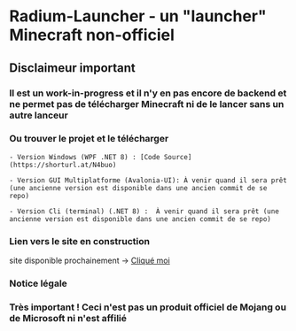 # Radium-Launcher - un "launcher" Minecraft non-officiel

## Disclaimeur important

### Il est un work-in-progress et il n'y en pas encore de backend et ne permet pas de télécharger Minecraft ni de le lancer sans un autre lanceur

### Ou trouver le projet et le télécharger

    - Version Windows (WPF .NET 8) : [Code Source](https://shorturl.at/N4buo)

    - Version GUI Multiplatforme (Avalonia-UI): À venir quand il sera prêt (une ancienne version est disponible dans une ancien commit de se repo)

    - Version Cli (terminal) (.NET 8) :  À venir quand il sera prêt (une ancienne version est disponible dans une ancien commit de se repo)

### Lien vers le site en construction

site disponible prochainement -> [Cliqué moi](https://xgui4.github.io/Radium.Launcher)

### Notice légale

### Très important ! Ceci n'est pas un produit officiel de Mojang ou de Microsoft ni n'est affilié
